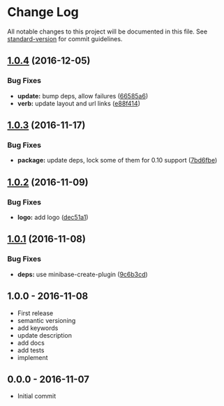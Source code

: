 # Change Log

All notable changes to this project will be documented in this file. See [standard-version](https://github.com/conventional-changelog/standard-version) for commit guidelines.

<a name="1.0.4"></a>
## [1.0.4](https://github.com/node-minibase/minibase-better-define/compare/v1.0.3...v1.0.4) (2016-12-05)


### Bug Fixes

* **update:** bump deps, allow failures ([66585a6](https://github.com/node-minibase/minibase-better-define/commit/66585a6))
* **verb:** update layout and url links ([e88f414](https://github.com/node-minibase/minibase-better-define/commit/e88f414))



<a name="1.0.3"></a>
## [1.0.3](https://github.com/node-minibase/minibase-better-define/compare/v1.0.2...v1.0.3) (2016-11-17)


### Bug Fixes

* **package:** update deps, lock some of them for 0.10 support ([7bd6fbe](https://github.com/node-minibase/minibase-better-define/commit/7bd6fbe))



<a name="1.0.2"></a>
## [1.0.2](https://github.com/node-minibase/minibase-better-define/compare/v1.0.1...v1.0.2) (2016-11-09)


### Bug Fixes

* **logo:** add logo ([dec51a1](https://github.com/node-minibase/minibase-better-define/commit/dec51a1))



<a name="1.0.1"></a>
## [1.0.1](https://github.com/node-minibase/minibase-better-define/compare/v1.0.0...v1.0.1) (2016-11-08)


### Bug Fixes

* **deps:** use minibase-create-plugin ([9c6b3cd](https://github.com/node-minibase/minibase-better-define/commit/9c6b3cd))





## 1.0.0 - 2016-11-08
- First release
- semantic versioning
- add keywords
- update description
- add docs
- add tests
- implement

## 0.0.0 - 2016-11-07
- Initial commit